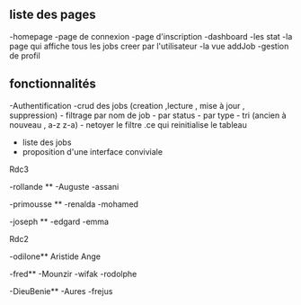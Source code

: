## liste des pages

-homepage
-page de connexion
-page d'inscription
-dashboard
    -les stat
    -la page qui affiche tous les jobs creer par l'utilisateur
    -la vue addJob
    -gestion de profil

## fonctionnalités
-Authentification
-crud des jobs (creation ,lecture , mise à jour , suppression)
    - filtrage par nom de job
    - par status
    - par type
    - tri (ancien à nouveau , a-z z-a)
    - netoyer le filtre .ce qui reinitialise le tableau
- liste des jobs
- proposition d'une interface conviviale

Rdc3

-rollande **
-Auguste
-assani

-primousse **
-renalda
-mohamed

-joseph **
-edgard
-emma


Rdc2

-odilone**
Aristide
Ange

-fred**
-Mounzir
-wifak
-rodolphe


-DieuBenie**
-Aures
-frejus

